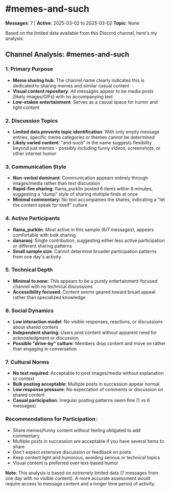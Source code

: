 # #memes-and-such

**Messages**: 7 | **Active**: 2025-03-02 to 2025-03-02
**Topic**: None

Based on the limited data available from this Discord channel, here's my analysis:

## Channel Analysis: #memes-and-such

### 1. **Primary Purpose**
- **Meme sharing hub**: The channel name clearly indicates this is dedicated to sharing memes and similar casual content
- **Visual content repository**: All messages appear to be media posts (likely images/GIFs) with no accompanying text
- **Low-stakes entertainment**: Serves as a casual space for humor and light content

### 2. **Discussion Topics**
- **Limited data prevents topic identification**: With only empty message entries, specific meme categories or themes cannot be determined
- **Likely varied content**: "and-such" in the name suggests flexibility beyond just memes - possibly including funny videos, screenshots, or other internet humor

### 3. **Communication Style**
- **Non-verbal dominant**: Communication appears entirely through images/media rather than text discussion
- **Rapid-fire sharing**: flama_purklin posted 6 items within 8 minutes, suggesting a "dump" style of sharing multiple finds at once
- **Minimal commentary**: No text accompanies the shares, indicating a "let the content speak for itself" culture

### 4. **Active Participants**
- **flama_purklin**: Most active in this sample (6/7 messages), appears comfortable with bulk sharing
- **danarooj**: Single contribution, suggesting either less active participation or different sharing patterns
- **Small sample size**: Cannot determine broader participation patterns from one day's activity

### 5. **Technical Depth**
- **Minimal to none**: This appears to be a purely entertainment-focused channel with no technical discussions
- **Accessibility focused**: Content seems geared toward broad appeal rather than specialized knowledge

### 6. **Social Dynamics**
- **Low interaction model**: No visible responses, reactions, or discussions about shared content
- **Independent sharing**: Users post content without apparent need for acknowledgment or discussion
- **Possible "drive-by" culture**: Members drop content and move on rather than engaging in conversation

### 7. **Cultural Norms**
- **No text required**: Acceptable to post images/media without explanation or context
- **Bulk posting acceptable**: Multiple posts in succession appear normal
- **Low response pressure**: No expectation of comments or discussion on shared content
- **Casual participation**: Irregular posting patterns seem fine (1 vs 6 messages)

### Recommendations for Participation:
- Share memes/funny content without feeling obligated to add commentary
- Multiple posts in succession are acceptable if you have several items to share
- Don't expect extensive discussion or feedback on posts
- Keep content light and humorous, avoiding serious or technical topics
- Visual content is preferred over text-based humor

**Note**: This analysis is based on extremely limited data (7 messages from one day with no visible content). A more accurate assessment would require access to message content and a longer time period of activity.